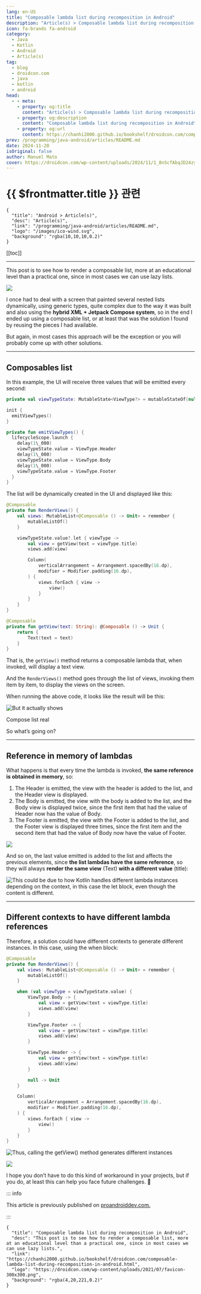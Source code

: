 ```yaml
---
lang: en-US
title: "Composable lambda list during recomposition in Android"
description: "Article(s) > Composable lambda list during recomposition in Android"
icon: fa-brands fa-android
category:
  - Java
  - Kotlin
  - Android
  - Article(s)
tag:
  - blog
  - droidcon.com
  - java
  - kotlin
  - android
head:
  - - meta:
    - property: og:title
      content: "Article(s) > Composable lambda list during recomposition in Android"
    - property: og:description
      content: "Composable lambda list during recomposition in Android"
    - property: og:url
      content: https://chanhi2000.github.io/bookshelf/droidcon.com/composable-lambda-list-during-recomposition-in-android.html
prev: /programming/java-android/articles/README.md
date: 2024-11-20
isOriginal: false
author: Manuel Mato
cover: https://droidcon.com/wp-content/uploads/2024/11/1_8nScfAbqJD24zynwz7TivQ-1024x585.webp
---
```


# {{ $frontmatter.title }} 관련

```component VPCard
{
  "title": "Android > Article(s)",
  "desc": "Article(s)",
  "link": "/programming/java-android/articles/README.md",
  "logo": "/images/ico-wind.svg",
  "background": "rgba(10,10,10,0.2)"
}
```

[[toc]]

---

<SiteInfo
  name="Composable lambda list during recomposition in Android"
  desc="This post is to see how to render a composable list, more at an educational level than a practical one, since in most cases we can use lazy lists."
  url="https://droidcon.com/composable-lambda-list-during-recomposition-in-android"
  logo="https://droidcon.com/wp-content/uploads/2021/07/favicon-300x300.png"
  preview="https://droidcon.com/wp-content/uploads/2024/11/1_8nScfAbqJD24zynwz7TivQ-1024x585.webp"/>

This post is to see how to render a composable list, more at an educational level than a practical one, since in most cases we can use lazy lists.

![](https://droidcon.com/wp-content/uploads/2024/11/1_8nScfAbqJD24zynwz7TivQ-1024x585.webp)

I once had to deal with a screen that painted several nested lists dynamically, using generic types, quite complex due to the way it was built and also using the **hybrid XML + Jetpack Compose system**, so in the end I ended up using a composable list, or at least that was the solution I found by reusing the pieces I had available.

But again, in most cases this approach will be the exception or you will probably come up with other solutions.

---

## Composables list

In this example, the UI will receive three values ​​that will be emitted every second:

```kotlin
private val viewTypeState: MutableState<ViewType?> = mutableStateOf(null)

init {
  emitViewTypes()
}

private fun emitViewTypes() {
  lifecycleScope.launch {
    delay(1\_000)
    viewTypeState.value = ViewType.Header
    delay(1\_000)
    viewTypeState.value = ViewType.Body
    delay(1\_000)
    viewTypeState.value = ViewType.Footer
  }
}
```

The list will be dynamically created in the UI and displayed like this:

```kotlin
@Composable
private fun RenderViews() {
    val views: MutableList<@Composable () -> Unit> = remember {
        mutableListOf()
    }

    viewTypeState.value?.let { viewType ->
        val view = getView(text = viewType.title)
        views.add(view)

        Column(
            verticalArrangement = Arrangement.spacedBy(16.dp),
            modifier = Modifier.padding(16.dp),
        ) {
            views.forEach { view ->
                view()
            }
        }
    }
}

@Composable
private fun getView(text: String): @Composable () -> Unit {
    return {
        Text(text = text)
    }
}
```

That is, the `getView()` method returns a composable lambda that, when invoked, will display a text view.

And the `RenderViews()` method goes through the list of views, invoking them item by item, to display the views on the screen.

When running the above code, it looks like the result will be this:

![But it actually shows](https://droidcon.com/wp-content/uploads/2024/11/1_mEfV-j9auKhPlcGqOZx74A.webp)

Compose list real

So what’s going on?

---

## Reference in memory of lambdas

What happens is that every time the lambda is invoked, **the same reference is obtained in memory**, so:

1. The Header is emitted, the view with the header is added to the list, and the Header view is displayed.
2. The Body is emitted, the view with the body is added to the list, and the Body view is displayed twice, since the first item that had the value of Header now has the value of Body.
3. The Footer is emitted, the view with the Footer is added to the list, and the Footer view is displayed three times, since the first item and the second item that had the value of Body now have the value of Footer.

![](https://miro.medium.com/v2/resize:fit:600/format:webp/1*r0LJwZ8gkKpfn7xMFpkWYQ.gif)

And so on, the last value emitted is added to the list and affects the previous elements, since **the list lambdas have the same reference**, so they will always **render the same view** (Text) **with a different value** (title):

![This could be due to how Kotlin handles different lambda instances depending on the context, in this case the *let* block, even though the content is different.](https://droidcon.com/wp-content/uploads/2024/11/1_NEDnzBfahhYQr3578pzjCw-1024x118.webp)

---

## Different contexts to have different lambda references

Therefore, a solution could have different contexts to generate different instances. In this case, using the when block:

```kotlin
@Composable
private fun RenderViews() {
    val views: MutableList<@Composable () -> Unit> = remember {
        mutableListOf()
    }

    when (val viewType = viewTypeState.value) {
        ViewType.Body -> {
            val view = getView(text = viewType.title)
            views.add(view)
        }

        ViewType.Footer -> {
            val view = getView(text = viewType.title)
            views.add(view)
        }

        ViewType.Header -> {
            val view = getView(text = viewType.title)
            views.add(view)
        }

        null -> Unit
    }

    Column(
        verticalArrangement = Arrangement.spacedBy(16.dp),
        modifier = Modifier.padding(16.dp),
    ) {
        views.forEach { view ->
            view()
        }
    }
}
```

![Thus, calling the `getView()` method generates different instances](https://droidcon.com/wp-content/uploads/2024/11/1_wDgDxc9GFVYCj_bGrVhSCA-1024x124.webp)

![](https://miro.medium.com/v2/resize:fit:600/format:webp/1*LgrOg28C5_fIpKisa7DXBw.gif)

I hope you don’t have to do this kind of workaround in your projects, but if you do, at least this can help you face future challenges. 🙂

::: info

This article is previously published on [proandroiddev.com.](https://proandroiddev.com/composable-lambda-list-during-recomposition-in-android-bf798f236ba7)

<SiteInfo
  name="Composable lambda list during recomposition in Android"
  desc="This post is to see how to render a composable list, more at an educational level than a practical one, since in most cases we can use lazy…"
  url="https://proandroiddev.com/composable-lambda-list-during-recomposition-in-android-bf798f236ba7/"
  logo="https://miro.medium.com/v2/resize:fill:256:256/1*A8VytPZQhvUf_MG6hm_Dlw.png"
  preview="https://miro.medium.com/v2/resize:fit:1200/1*8nScfAbqJD24zynwz7TivQ.jpeg"/>

:::

<!-- TODO: add ARTICLE CARD -->
```component VPCard
{
  "title": "Composable lambda list during recomposition in Android",
  "desc": "This post is to see how to render a composable list, more at an educational level than a practical one, since in most cases we can use lazy lists.",
  "link": "https://chanhi2000.github.io/bookshelf/droidcon.com/composable-lambda-list-during-recomposition-in-android.html",
  "logo": "https://droidcon.com/wp-content/uploads/2021/07/favicon-300x300.png",
  "background": "rgba(4,20,221,0.2)"
}
```
